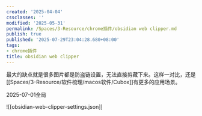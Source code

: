 ```yaml
---
created: '2025-04-04'
cssclasses: ''
modified: '2025-05-31'
permalink: /Spaces/3-Resource/chrome插件/obsidian web clipper.md
publish: true
published: '2025-07-29T23:04:28.680+08:00'
tags:
- chrome插件
title: obsidian web clipper
---
```

最大的缺点就是很多图片都是防盗链设置，无法直接剪藏下来。这样一对比，还是[[Spaces/3-Resource/软件梳理/macos软件/Cubox]]有更多的应用场景。

2025-07-01全局


![[obsidian-web-clipper-settings.json]]
